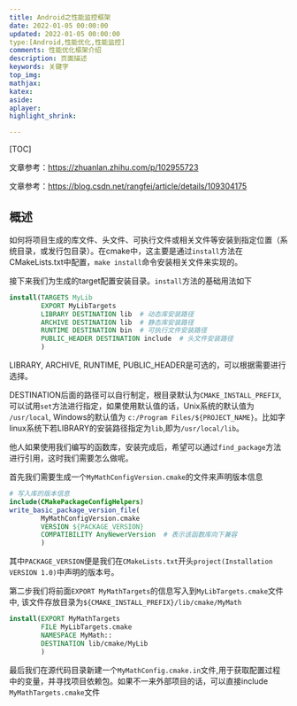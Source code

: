 ```yaml
---
title: Android之性能监控框架
date: 2022-01-05 00:00:00
updated: 2022-01-05 00:00:00
type:[Android,性能优化,性能监控]
comments: 性能优化框架介绍
description: 页面描述
keywords: 关键字
top_img:
mathjax:
katex:
aside:
aplayer:
highlight_shrink:

---
```


[TOC]



文章参考：https://zhuanlan.zhihu.com/p/102955723

文章参考：https://blog.csdn.net/rangfei/article/details/109304175

## 概述

如何将项目生成的库文件、头文件、可执行文件或相关文件等安装到指定位置（系统目录，或发行包目录）。在cmake中，这主要是通过`install`方法在CMakeLists.txt中配置，`make install`命令安装相关文件来实现的。

接下来我们为生成的target配置安装目录。`install`方法的基础用法如下

```cmake
install(TARGETS MyLib
        EXPORT MyLibTargets 
        LIBRARY DESTINATION lib  # 动态库安装路径
        ARCHIVE DESTINATION lib  # 静态库安装路径
        RUNTIME DESTINATION bin  # 可执行文件安装路径
        PUBLIC_HEADER DESTINATION include  # 头文件安装路径
        )
```

LIBRARY, ARCHIVE, RUNTIME, PUBLIC_HEADER是可选的，可以根据需要进行选择。

DESTINATION后面的路径可以自行制定，根目录默认为`CMAKE_INSTALL_PREFIX`,可以试用`set`方法进行指定，如果使用默认值的话，Unix系统的默认值为 `/usr/local`, Windows的默认值为 `c:/Program Files/${PROJECT_NAME}`。比如字linux系统下若LIBRARY的安装路径指定为`lib`,即为`/usr/local/lib`。



他人如果使用我们编写的函数库，安装完成后，希望可以通过`find_package`方法进行引用，这时我们需要怎么做呢。

首先我们需要生成一个`MyMathConfigVersion.cmake`的文件来声明版本信息

```cmake
# 写入库的版本信息
include(CMakePackageConfigHelpers)
write_basic_package_version_file(
        MyMathConfigVersion.cmake
        VERSION ${PACKAGE_VERSION}
        COMPATIBILITY AnyNewerVersion  # 表示该函数库向下兼容
        )
```

其中`PACKAGE_VERSION`便是我们在`CMakeLists.txt`开头`project(Installation VERSION 1.0)`中声明的版本号。

第二步我们将前面`EXPORT MyMathTargets`的信息写入到`MyLibTargets.cmake`文件中, 该文件存放目录为`${CMAKE_INSTALL_PREFIX}/lib/cmake/MyMath`

```cmake
install(EXPORT MyMathTargets
        FILE MyLibTargets.cmake
        NAMESPACE MyMath::
        DESTINATION lib/cmake/MyLib
        )

```

最后我们在源代码目录新建一个`MyMathConfig.cmake.in`文件,用于获取配置过程中的变量，并寻找项目依赖包。如果不一来外部项目的话，可以直接include `MyMathTargets.cmake`文件


